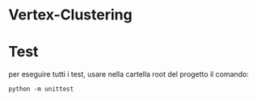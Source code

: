 # Vertex-Clustering

# Test

per eseguire tutti i test, usare nella cartella root del progetto il comando:

	python -m unittest